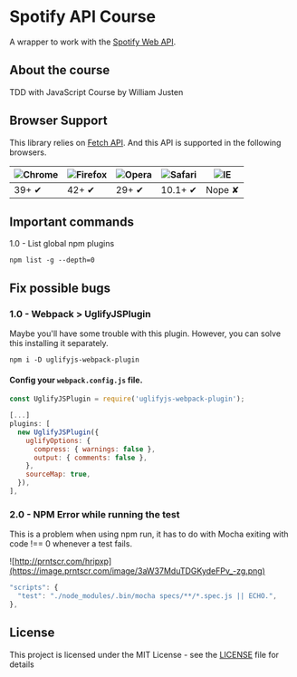 # Spotify API Course

A wrapper to work with the [Spotify Web API](https://developer.spotify.com/web-api/).

## About the course

TDD with JavaScript Course by William Justen

## Browser Support

This library relies on [Fetch API](https://fetch.spec.whatwg.org/). And this API is supported in the following browsers.

![Chrome](https://cloud.githubusercontent.com/assets/398893/3528328/23bc7bc4-078e-11e4-8752-ba2809bf5cce.png) | ![Firefox](https://cloud.githubusercontent.com/assets/398893/3528329/26283ab0-078e-11e4-84d4-db2cf1009953.png) | ![Opera](https://cloud.githubusercontent.com/assets/398893/3528330/27ec9fa8-078e-11e4-95cb-709fd11dac16.png) | ![Safari](https://cloud.githubusercontent.com/assets/398893/3528331/29df8618-078e-11e4-8e3e-ed8ac738693f.png) | ![IE](https://cloud.githubusercontent.com/assets/398893/3528325/20373e76-078e-11e4-8e3a-1cb86cf506f0.png) |
--- | --- | --- | --- | --- |
39+ ✔ | 42+ ✔ | 29+ ✔ | 10.1+ ✔ | Nope ✘ |

## Important commands

1.0 - List global npm plugins

```prompt
npm list -g --depth=0
```

## Fix possible bugs

### 1.0 - Webpack > UglifyJSPlugin

Maybe you'll have some trouble with this plugin. However, you can solve this installing it separately.


```
npm i -D uglifyjs-webpack-plugin
```

#### Config your `webpack.config.js` file.

```javascript
const UglifyJSPlugin = require('uglifyjs-webpack-plugin');

[...]
plugins: [
  new UglifyJSPlugin({
    uglifyOptions: {
      compress: { warnings: false },
      output: { comments: false },
    },
    sourceMap: true,
  }),
],
```

### 2.0 - NPM Error while running the test

This is a problem when using npm run, it has to do with Mocha exiting with code !== 0 whenever a test fails.


![http://prntscr.com/hripxp](https://image.prntscr.com/image/3aW37MduTDGKydeFPv_-zg.png)


```javascript
"scripts": {
  "test": "./node_modules/.bin/mocha specs/**/*.spec.js || ECHO.",
},
```

## License

This project is licensed under the MIT License - see the [LICENSE](LICENSE) file for details
